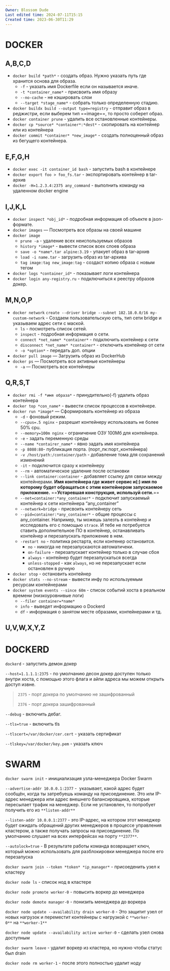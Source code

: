 ```yaml
---
Owner: Blossom Dude
Last edited time: 2024-07-11T15:15
Created time: 2023-06-30T11:29
---
```

  

# DOCKER

## A,B,C,D

- `docker build *path*` - создать образ. Нужно указать путь где хранится основа для образа.
    - `-f` - указать имя Dockerfile если он называется иначе.
    - `-t *container_name*` - присвоить имя образу
    - `--no-cache` - не кэшировать слои
    - `--target *stage_name*` - собрать только определенную стадию.
- `docker buildx build --output type=registry` - отправит образ в реджистри, если выберем тип ==image==, то просто соберет образ.
- `docker container prune` - удалить все остановленные контейнеры.
- `docker cp *source* *container*:*dest*` - cкопировать на контейнер или из контейнера
- `docker commit *container* *new_image*` - создать полноценный образ из бегущего контейнера.

## E,F,G,H

- `docker exec -it container_id bash` _-_ запустить bash в контейнере
- `docker export foo > foo_fs.tar` - экспортировать контейнер в tar-архив
- `docker -H=1.2.3.4:2375 any_command` - выполнить команду на удаленном docker engine

## I,J,K,L

- `docker inspect *obj_id*` - подробная информация об объекте в json-формате.
- `docker images` — Посмотреть все образы на своей машине
- `docker image`
    - `prune -a` - удаление всех неиспользуемых образов
    - `history *image*` - вывести список всех слоев образа
    - `save -o *name*.tar alpine:3.19` - упакует образ в tar-архив
    - `load -i name.tar` - загрузить образ из tar-архива
    - `tag image:tag new_image:tag` - создаст копию образа с новым тегом
- `docker logs *container_id*` - показывает логи контейнера
- `docker login any-registry.ru` - подключиться к реестру образов докер.

## M,N,O,P

- `docker network` `create --driver bridge --subnet 182.18.0.0/16 my-custom-network` - Создаем пользовательскую сеть, тип сети bridge и указываем адрес сети с маской.
    - `ls` - посмотреть список сетей.
    - `inspect` - подробная информация о сети.
    - `connect *net_name* *container*` - подключить контейнер к сети
    - `disconnect *net_name* *container*` - отключить контейнер от сети
    - `-o *option*` - передать доп. опции
- `docker pull image` — Загрузить образ из DockerHub
- `docker ps` — Посмотреть все активные контейнеры
    - `-a` — Посмотреть все контейнеры

## Q,R,S,T

- `docker rmi -f *имя образа*` - принудительно(-f) удалить образ контейнера
- `docker top *con_name*` - вывести список процессов в контейнере.
- `docker run *image*` — Сформировать контейнер из образа
    - `-d` - фоновый режим.
    - `--cpus=.5 nginx` - разрешит контейнеру использовать не более 50% cpu.
    - `--memory=100m nginx` - ограничение ОЗУ 100Мб для контейнера.
    - `-e` - задать переменную среды
    - `--name *contairer_name*` - явно задать имя контейнера
    - `-p 8080:80`- публикация порта. (порт_пк:порт_контейнера)
    - `-v /host/path:/container/path` - добавление тома для сохранений изменений
    - `-it` - подключится сразу к контейнеру
    - `--rm` - автоматическое удаление после остановки
    - `--link container:container` - добавляет ссылку для связи между контейнерами. **Имя контейнера где живет сервис и(:) имя по которому будет обращаться с этим контейнером запускаемое приложение.** ==**Устаревшая конструкция, используй сети.**==
    - `--net=container:*any_container*` - подключит запускаемый контейнер к сети контейнера “any_container”
    - `--network=bridge` - присвоить контейнеру сеть
    - `--pid=container:*any_container*` - общие процессы с any_container. Например, ты можешь залезть в контейнер и исследовать его с помощью `strace`. И тебе не потребуется ставить дополнительное ПО в контейнер, останавливать контейнер и перезапускать приложение в нем.
    - `-restart no` - политика рестарта, если контенер остановится.
        - `no` - никогда не перезапускаются автоматичеки.
        - `on-failure` - перезапускает контейнер только в случае сбоя
        - `always` - контейнер будет перезапускаться всегда
        - `unless-stopped` - как `always`, но не перезапускает если остановлен в ручную
- `docker stop` - остановить контейнер
- `docker stats --no-stream` - вывести инфу по используемым ресурсам контейнерами
- `docker system events --since 60m` - список событий хоста в реальном времени (низкоуровнивые логи)
    - `--filer container=*name*`
    - `info` - выведет информацию о Dockerd
    - `df` - информация о занятом месте образами, контейнерами и тд.

## U,V,W,X,Y,Z

# DOCKERD

`dockerd` - запустить демон докер

`--host=1.1.1.1:2375` - по умолчанию десон докер доступен только внутри хоста, с помощью этого флага и айпи адреса мы можем открыть доступ извне.

> `2375` - порт докера по умолчанию не зашифрованный  
>   
> `2376` - порт докера зашифрованный

`--debug` - включить дебаг.

`--tls=true` - включить tls

`--tlscert=/var/docker/cer.cert` - указать сертификат

`--tlskey=/var/docker/key.pem` - указать ключ

# SWARM

`docker swarm init` - инициализация узла-менеджера Docker Swarm

`--advertise-addr 10.0.0.1:2377` -  указывает, какой адрес будет сообщён, когда ты затребуешь команду на присоединение. Это или IP-адрес менеджера или адрес внешнего балансировщика, которые пересылает трафик на менеджер. Если не установлен, то попробует получить его из `**listen-addr**`

`--listen-addr 10.0.0.1:2377` - это IP-адрес, на котором этот менеджер будет ожидать обращений других менеджеров в процессе управления кластером, а также получать запросы на присоединение. По умолчанию слушает на всех интерфейсах на порту `**2377**`.

`--autolock=true` - В результате работы команда возвращает ключ, который можно использовать для разблокировки менеджера после его перезапуска

`docker swarm join --token *token* *ip_manager*` - присоеденить узел к кластеру

`docker node ls` - список нод в кластере

`docker node promote worker-0` - повысить воркер до менеджера

`docker node demote manager-0` - понизить менеджера до воркера

`docker node update --availability drain worker-0` - Это защитит узел от новых нагрузок и переместит контейнеры с нагрузкой с `**worker-0**` на `**worker-1**`

`docker node update --availability active worker-0` - сделать узел снова доступным

`docker swarm leave` - удалит воркер из кластера, но нужно чтобы статус был drain

`docker node rm worker-1` - после этого полностью удалит ноду